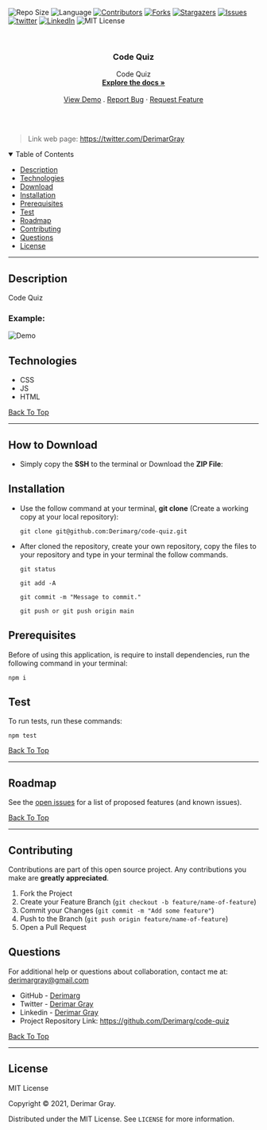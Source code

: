 
![Repo Size][repo-size]
![Language][GitHub-language]
[![Contributors][contributors-shield]][contributors-url]
[![Forks][forks-shield]][forks-url]
[![Stargazers][stars-shield]][stars-url]
[![Issues][issues-shield]][issues-url]
[![twitter][twitter-shield]][twitter-url]
[![LinkedIn][linkedin-shield]][linkedin-url]
![MIT License][license-shield]

<br />
<p align="center">



<h3 align="center" id="code-quiz">Code Quiz</h3>

<p align="center">
Code Quiz
<br />
<a href="#how-to-download"><strong>Explore the docs »</strong></a>
<br />
<br />
<a href="#example">View Demo</a>
.
<a href="https://github.com/Derimarg/code-quiz/issues">Report Bug</a>
·
<a href="https://github.com/Derimarg/code-quiz/issues">Request Feature</a>
</p>
</p>
<br />
<br />

> Link web page: https://twitter.com/DerimarGray

<details open="open">
<summary>Table of Contents</summary>
<ul>
<li><a href="#description">Description</a></li>
<li><a href="#technologies">Technologies</a></li>
<li><a href="#how-to-download">Download</a></li>
<li><a href="#installation">Installation</a></li>
<li><a href="#prerequisites">Prerequisites</a></li>
<li><a href="#test">Test</a></li>

<li><a href="#roadmap">Roadmap</a></li>
<li><a href="#contributing">Contributing</a></li>

<li><a href="#questions">Questions</a></li>
<li><a href="#license">License</a></li>
</ul>
</details>


---
  
## Description
  
Code Quiz


### Example:
  
  ![Demo](./assets/img/demo.gif)


## Technologies

- CSS
- JS
- HTML

[Back To Top](#code-quiz)

---

## How to Download

- Simply copy the **SSH** to the terminal or Download the **ZIP File**:

## Installation

- Use the follow command at your terminal, **git clone** (Create a working copy at your local repository):

  ```
  git clone git@github.com:Derimarg/code-quiz.git
  ```

- After cloned the repository, create your own repository, copy the files to your repository and type in your terminal the follow commands. 

  ```
  git status

  git add -A

  git commit -m "Message to commit."

  git push or git push origin main
  ```

## Prerequisites

Before of using this application, is require to install dependencies, run the following command in your terminal:

  ```
  npm i
  ```

## Test

To run tests, run these commands:

  ```
  npm test
  ```

[Back To Top](#code-quiz)

---



<!-- ROADMAP -->
## Roadmap

See the [open issues](https://github.com/Derimarg/code-quiz/issues) for a list of proposed features (and known issues).

[Back To Top](#code-quiz)

---

<!-- CONTRIBUTORS -->
## Contributing

Contributions are part of this open source project. Any contributions you make are **greatly appreciated**.

1. Fork the Project
2. Create your Feature Branch (`git checkout -b feature/name-of-feature`)
3. Commit your Changes (`git commit -m "Add some feature"`)
4. Push to the Branch (`git push origin feature/name-of-feature`)
5. Open a Pull Request



## Questions

For additional help or questions about collaboration, contact me at: derimargray@gmail.com

- GitHub - [Derimarg](https://github.com/Derimarg/)
- Twitter - [Derimar Gray](https://twitter.com/DerimarGray)
- Linkedin - [Derimar Gray](https://www.linkedin.com/in/derimar-gray-676275132/)
- Project Repository Link: https://github.com/Derimarg/code-quiz

[Back To Top](#code-quiz)

---


## License

MIT License

Copyright © 2021, Derimar Gray.

Distributed under the MIT License. See `LICENSE` for more information.
  

[repo-size]: https://img.shields.io/github/repo-size/Derimarg/code-quiz?style=for-the-badge
[GitHub-language]: https://img.shields.io/github/languages/top/Derimarg/code-quiz?color=yellow&style=for-the-badge
[contributors-shield]: https://img.shields.io/github/contributors/Derimarg/code-quiz.svg?style=for-the-badge
[contributors-url]: https://github.com/Derimarg/code-quiz/graphs/contributors
[forks-shield]: https://img.shields.io/github/forks/Derimarg/code-quiz.svg?color=9cf&style=for-the-badge
[forks-url]: https://github.com/Derimarg/code-quiz/network/members
[stars-shield]: https://img.shields.io/github/stars/Derimarg/code-quiz.svg?color=blueviolet&style=for-the-badge
[stars-url]: https://github.com/Derimarg/code-quiz/stargazers
[issues-shield]: https://img.shields.io/github/issues/Derimarg/code-quiz.svg?style=for-the-badge
[issues-url]: https://github.com/Derimarg/code-quiz/issues
[license-shield]: https://img.shields.io/static/v1?label=license&message=MIT&color=yellowgreen.svg&style=for-the-badge
[twitter-shield]: https://img.shields.io/badge/-Twitter-red.svg?&logo=twitter&style=for-the-badge&color=9cf
[twitter-url]: https://twitter.com/DerimarGray
[linkedin-shield]: https://img.shields.io/badge/-LinkedIn-black.svg?style=for-the-badge&logo=linkedin&colorB=555
[linkedin-url]: https://www.linkedin.com/in/derimar-gray-676275132/
  